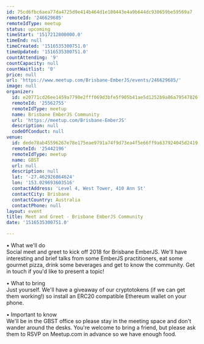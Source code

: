 ```yaml
---
id: 75cd6fbc6aea77da4725d9e414b464d1e100443e4a9b644dc930659be59569a7
remoteId: '246629685'
remoteIdType: meetup
status: upcoming
timeStart: '1517212800000.0'
timeEnd: null
timeCreated: '1516535300751.0'
timeUpdated: '1516535300751.0'
countAttending: '9'
countCapacity: null
countWaitlist: '0'
price: null
url: 'https://www.meetup.com/Brisbane-EmberJS/events/246629685/'
image: null
organizer:
  id: e20771cd26ee1459a7790e2fff069d3bfe5f905b41ae5d1252b9a86a79547826
  remoteId: '25562755'
  remoteIdType: meetup
  name: Brisbane EmberJS Community
  url: 'https://meetup.com/Brisbane-EmberJS'
  description: null
  codeOfConduct: null
venue:
  id: dede78ab45596267e78e175eae9791a74f9d73ea4f5e66ff9a637924045d2419
  remoteId: '25442196'
  remoteIdType: meetup
  name: GBST
  url: null
  description: null
  lat: '-27.462926864624'
  lon: '153.029693603516'
  contactAddress: 'Level 4, West Tower, 410 Ann St'
  contactCity: Brisbane
  contactCountry: Australia
  contactPhone: null
layout: event
title: Meet and Greet - Brisbane EmberJS Community
date: '1516535300751.0'

---
```

<p>• What we'll do<br/>Social meet and greet to kick off 2018 for Brisbane EmberJS. We'll have interesting and brief talks from some EmberJS practitioners, eat some gourmet pizza, drink some beverages and get to know the community. Get in touch if you'd like to present a topic!</p> <p>• What to bring<br/>Just yourself. We'll have a giveaway of our cryptotokens (if we can get them working!) so install an ERC20 compatible Ethereum wallet on your phone.</p> <p>• Important to know<br/>We'll be in the GBST office so please stay in the meeting space and don't wander around the desks. You're welcome to bring a friend, but please ask them to RSVP on Meetup.com in advance so we have enough food.</p> 
